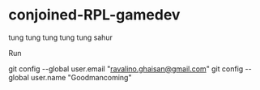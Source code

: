 # conjoined-RPL-gamedev
tung tung tung tung tung sahur





Run

  git config --global user.email "ravalino.ghaisan@gmail.com"
  git config --global user.name "Goodmancoming"